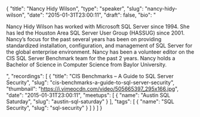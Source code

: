 {
  "title": "Nancy Hidy Wilson",
  "type": "speaker",
  "slug": "nancy-hidy-wilson",
  "date": "2015-01-31T23:00:11",
  "draft": false,
  "bio": "<p>Nancy Hidy Wilson has worked with Microsoft SQL Server since 1994. She has led the Houston Area SQL Server User Group (HASSUG) since 2001. Nancy’s focus for the past several years has been on providing standardized installation, configuration, and management of SQL Server for the global enterprise environment. Nancy has been a volunteer editor on the CIS SQL Server Benchmark team for the past 2 years. Nancy holds a Bachelor of Science in Computer Science from Baylor University.</p>",
  "recordings": [
    {
      "title": "CIS Benchmarks – A Guide to SQL Server Security",
      "slug": "cis-benchmarks-a-guide-to-sql-server-security",
      "thumbnail": "https://i.vimeocdn.com/video/505665397_295x166.jpg",
      "date": "2015-01-31T23:00:11",
      "meetups": [
        {
          "name": "Austin SQL Saturday",
          "slug": "austin-sql-saturday"
        }
      ],
      "tags": [
        {
          "name": "SQL Security",
          "slug": "sql-security"
        }
      ]
    }
  ]
}
